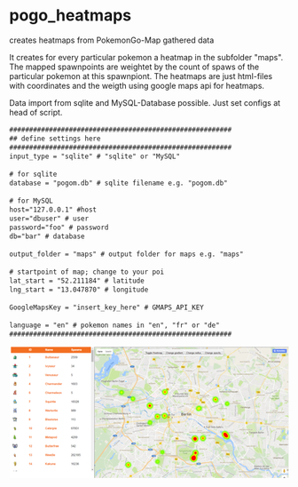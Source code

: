 # pogo_heatmaps
creates heatmaps from PokemonGo-Map gathered data
<p>
It creates for every particular pokemon a heatmap in the subfolder "maps". The mapped spawnpoints are weightet by the count of spaws of the particular pokemon at this spawnpiont. The heatmaps are just html-files with coordinates and the weigth using google maps api for heatmaps.
</p>

<p>
Data import from sqlite and MySQL-Database possible.
Just set configs at head of script.
</p>

```
########################################################
## define settings here
########################################################
input_type = "sqlite" # "sqlite" or "MySQL"

# for sqlite
database = "pogom.db" # sqlite filename e.g. "pogom.db" 

# for MySQL
host="127.0.0.1" #host
user="dbuser" # user
password="foo" # password
db="bar" # database

output_folder = "maps" # output folder for maps e.g. "maps"

# startpoint of map; change to your poi
lat_start = "52.211184" # latitude
lng_start = "13.047870" # longitude

GoogleMapsKey = "insert_key_here" # GMAPS_API_KEY 

language = "en" # pokemon names in "en", "fr" or "de"
########################################################
```


![Alt text](https://github.com/Cliffield/pogo_heatmaps/blob/master/static/screenshot.PNG?raw=true "screenshot")


